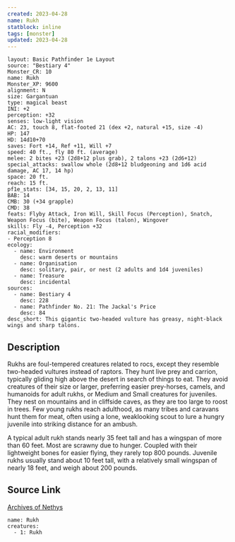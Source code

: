```yaml
---
created: 2023-04-28
name: Rukh
statblock: inline
tags: [monster]
updated: 2023-04-28
---
```

```statblock
layout: Basic Pathfinder 1e Layout
source: "Bestiary 4"
Monster_CR: 10
name: Rukh
Monster_XP: 9600
alignment: N
size: Gargantuan
type: magical beast
INI: +2
perception: +32
senses: low-light vision
AC: 23, touch 8, flat-footed 21 (dex +2, natural +15, size -4)
HP: 147
HD: 14d10+70
saves: Fort +14, Ref +11, Will +7
speed: 40 ft., fly 80 ft. (average)
melee: 2 bites +23 (2d8+12 plus grab), 2 talons +23 (2d6+12)
special_attacks: swallow whole (2d8+12 bludgeoning and 1d6 acid damage, AC 17, 14 hp)
space: 20 ft.
reach: 15 ft.
pf1e_stats: [34, 15, 20, 2, 13, 11]
BAB: 14
CMB: 30 (+34 grapple)
CMD: 38
feats: Flyby Attack, Iron Will, Skill Focus (Perception), Snatch, Weapon Focus (bite), Weapon Focus (talon), Wingover
skills: Fly -4, Perception +32
racial_modifiers:
- Perception 8
ecology:
  - name: Environment
    desc: warm deserts or mountains
  - name: Organisation
    desc: solitary, pair, or nest (2 adults and 1d4 juveniles)
  - name: Treasure
    desc: incidental
sources:
  - name: Bestiary 4
    desc: 228
  - name: Pathfinder No. 21: The Jackal's Price
    desc: 84
desc_short: This gigantic two-headed vulture has greasy, night-black wings and sharp talons.
```
## Description
Rukhs are foul-tempered creatures related to rocs, except they resemble two-headed vultures instead of raptors. They hunt live prey and carrion, typically gliding high above the desert in search of things to eat. They avoid creatures of their size or larger, preferring easier prey-horses, camels, and humanoids for adult rukhs, or Medium and Small creatures for juveniles. They nest on mountains and in cliffside caves, as they are too large to roost in trees. Few young rukhs reach adulthood, as many tribes and caravans hunt them for meat, often using a lone, weaklooking scout to lure a hungry juvenile into striking distance for an ambush.

A typical adult rukh stands nearly 35 feet tall and has a wingspan of more than 60 feet. Most are scrawny due to hunger. Coupled with their lightweight bones for easier flying, they rarely top 800 pounds. Juvenile rukhs usually stand about 10 feet tall, with a relatively small wingspan of nearly 18 feet, and weigh about 200 pounds.
## Source Link
[Archives of Nethys](https://aonprd.com/MonsterDisplay.aspx?ItemName=Rukh)
```encounter-table
name: Rukh
creatures:
  - 1: Rukh
```
